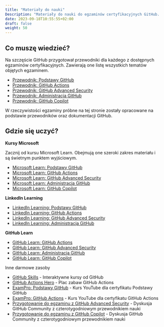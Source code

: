 ```yaml
---
title: "Materiały do nauki"
Description: "Materiały do nauki do egzaminów certyfikacyjnych GitHub. Przewodniki, kursy i więcej."
date: 2023-09-18T10:55:55+02:00
draft: false
weight: 50
---
```



## Co muszę wiedzieć?

Na szczęście GitHub przygotował przewodniki dla każdego z dostępnych egzaminów certyfikacyjnych. Zawierają one listę wszystkich tematów objętych egzaminem.

- [Przewodnik: Podstawy GitHub](https://assets.ctfassets.net/wfutmusr1t3h/1kmMx7AwI4qH8yIZgOmQlP/79e6ff1dfdee589d84a24dd763b1eef7/github-foundations-exam-study-guide__1_.pdf)
- [Przewodnik: GitHub Actions](https://assets.ctfassets.net/wfutmusr1t3h/2mMJ6nECbUAdiQMTObbPw6/67cfbffa68fed774a1d280c6c1346635/github-actions-exam-preparation-study-guide__3_.pdf)
- [Przewodnik: GitHub Advanced Security](https://assets.ctfassets.net/wfutmusr1t3h/4WQrNeENScZlISZKdknVbK/fa664e4ba61056df9194331de18aec0b/github-advanced-security-exam-preparation-study-guide__4_.pdf)
- [Przewodnik: Administracja GitHub](https://assets.ctfassets.net/wfutmusr1t3h/5zTfUfFWQknwoUVA1SAw0o/16e2f7904ae2f5cdeb7d91ad32d4547e/github-administration-exam-preparation-study-guide__2_.pdf)
- [Przewodnik: GitHub Copilot](https://assets.ctfassets.net/wfutmusr1t3h/3i7ISEUsTLBgOGrWrML07y/dd586e2b2b607988e2679ed8cce36a76/github-copilot-exam-preparation-study-guide.pdf)

W rzeczywistości egzaminy próbne na tej stronie zostały opracowane na podstawie przewodników oraz dokumentacji GitHub.


## Gdzie się uczyć?


**Kursy Microsoft**

Zacznij od kursu Microsoft Learn. Obejmują one szeroki zakres materiału i są świetnym punktem wyjściowym.

- [Microsoft Learn: Podstawy GitHub](https://learn.microsoft.com/en-us/collections/o1njfe825p602p)
- [Microsoft Learn: GitHub Actions](https://learn.microsoft.com/en-us/collections/n5p4a5z7keznp5)
- [Microsoft Learn: GitHub Advanced Security](https://learn.microsoft.com/en-us/collections/rqymc6yw8q5rey)
- [Microsoft Learn: Administracja GitHub](https://learn.microsoft.com/en-us/collections/mom7u1gzjdxw03)
- [Microsoft Learn: GitHub Copilot](https://learn.microsoft.com/en-us/training/paths/copilot/)


**LinkedIn Learning**

- [LinkedIn Learning: Podstawy GitHub](https://www.linkedin.com/learning/paths/prepare-for-the-github-foundations-certification)
- [LinkedIn Learning: GitHub Actions](https://www.linkedin.com/learning/cert-prep-github-actions-by-microsoft-press)
- [LinkedIn Learning: GitHub Advanced Security](https://www.linkedin.com/learning/github-advanced-security-ghas/github-advanced-security)
- [LinkedIn Learning: Administracja GitHub](https://www.linkedin.com/learning/paths/prepare-for-the-github-administration-certification)

**GitHub Learn**

- [GitHub Learn: GitHub Actions](https://resources.github.com/learn/pathways/automation/)
- [GitHub Learn: GitHub Advanced Security](https://resources.github.com/learn/pathways/security/)
- [GitHub Learn: Administracja GitHub](https://resources.github.com/learn/pathways/administration-governance/)
- [GitHub Learn: GitHub Copilot](https://resources.github.com/learn/pathways/copilot/essentials/essentials-of-github-copilot/)


Inne darmowe zasoby
- [GitHub Skills](https://skills.github.com/) - Interaktywne kursy od GitHub
- [GitHub Actions Hero](https://github-actions-hero.vercel.app/) - Plac zabaw GitHub Actions
- [ExamPro: Podstawy GitHub](https://www.youtube.com/playlist?list=PLBfufR7vyJJ4uRXqarjPKqxYq4_Pexj1V) - Kurs YouTube dla certyfikatu Podstawy GitHub
- [ExamPro: GitHub Actions](https://www.youtube.com/playlist?list=PLBfufR7vyJJ5cW6kvAqxHyjLJ1MX3H4rX) - Kurs YouTube dla certyfikatu GitHub Actions
- [Przygotowanie do egzaminu z GitHub Advanced Security](https://github.com/orgs/community/discussions/137197) - Dyskusja GitHub Community z czterotygodniowym przewodnikiem nauki
- [Przygotowanie do egzaminu z GitHub Copilot](https://github.com/orgs/community/discussions/144443) - Dyskusja GitHub Community z czterotygodniowym przewodnikiem nauki
